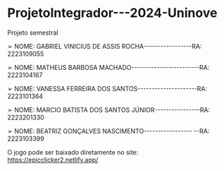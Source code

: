 # ProjetoIntegrador---2024-Uninove
Projeto semestral


➢ NOME: GABRIEL VINICIUS DE ASSIS ROCHA-----------------RA: 2223109055

 ➢ NOME: MATHEUS BARBOSA MACHADO------------------------RA: 2223104167 

➢ NOME: VANESSA FERREIRA DOS SANTOS---------------------RA: 2223101364 

➢ NOME: MARCIO BATISTA DOS SANTOS JÚNIOR----------------RA: 2223201330

 ➢ NOME: BEATRIZ GONÇALVES NASCIMENTO----------------- --RA: 2223103399

O jogo pode ser baixado diretamente no site: https://epicclicker2.netlify.app/
